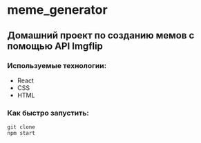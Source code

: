 # meme_generator

## Домашний проект по созданию мемов с помощью API Imgflip

### Используемые технологии:

- React
- CSS
- HTML

### Как быстро запустить:

```
git clone
npm start
```
